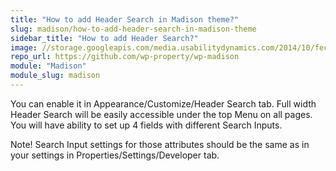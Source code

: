 ```yaml
---
title: "How to add Header Search in Madison theme?"
slug: madison/how-to-add-header-search-in-madison-theme
sidebar_title: "How to add Header Search?"
image: //storage.googleapis.com/media.usabilitydynamics.com/2014/10/fecdb66f-wpproperty-theme-madison-icon-300x300.png
repo_url: https://github.com/wp-property/wp-madison
module: "Madison"
module_slug: madison
---
```


You can enable it in Appearance/Customize/Header Search tab. Full width Header Search will be easily accessible under the top Menu on all pages. You will have ability to set up 4 fields with different Search Inputs.

Note! Search Input settings for those attributes should be the same as in your settings in Properties/Settings/Developer tab.